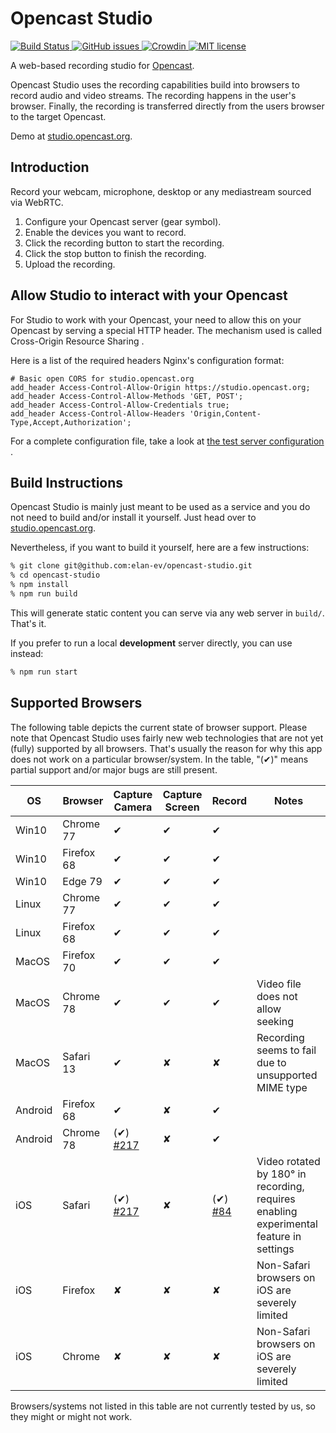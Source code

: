 Opencast Studio
===============

[![Build Status](https://travis-ci.com/elan-ev/opencast-studio.svg?branch=react)
](https://travis-ci.com/elan-ev/opencast-studio)
[![GitHub issues](https://img.shields.io/github/issues-raw/elan-ev/opencast-studio?color=blue)
](https://github.com/elan-ev/opencast-studio/issues)
[![Crowdin](https://badges.crowdin.net/e/d961aac56447c193679dfdb5b349e683/localized.svg)
](https://elan-ev.crowdin.com/opencast-studio)
[![MIT license](https://img.shields.io/github/license/elan-ev/opencast-studio)
](https://github.com/elan-ev/opencast-studio/blob/master/LICENSE)

A web-based recording studio for [Opencast](https://opencast.org).

Opencast Studio uses the recording capabilities build into browsers to record
audio and video streams. The recording happens in the user's browser. Finally,
the recording is transferred directly from the users browser to the target
Opencast.

Demo at [studio.opencast.org](https://studio.opencast.org).


Introduction
------------

Record your webcam, microphone, desktop or any mediastream sourced via WebRTC.

1. Configure your Opencast server (gear symbol).
2. Enable the devices you want to record.
3. Click the recording button to start the recording.
4. Click the stop button to finish the recording.
5. Upload the recording.


Allow Studio to interact with your Opencast
-------------------------------------------

For Studio to work with your Opencast, your need to allow this on your Opencast
by serving a special HTTP header. The mechanism used is called Cross-Origin
Resource Sharing .

Here is a list of the required headers Nginx's configuration format:

```
# Basic open CORS for studio.opencast.org
add_header Access-Control-Allow-Origin https://studio.opencast.org;
add_header Access-Control-Allow-Methods 'GET, POST';
add_header Access-Control-Allow-Credentials true;
add_header Access-Control-Allow-Headers 'Origin,Content-Type,Accept,Authorization';
```

For a complete configuration file, take a look at [the test server configuration
](https://github.com/opencast/opencast-project-infrastructure/blob/9f09638e922d623cd4d3c91dd90aca39c421530d/ansible-allinone-demo-vm/roles/nginx/templates/nginx.conf#L158-L162).


Build Instructions
------------------

Opencast Studio is mainly just meant to be used as a service and you do not
need to build and/or install it yourself. Just head over to
[studio.opencast.org](https://studio.opencast.org).

Nevertheless, if you want to build it yourself, here are a few instructions:

```sh
% git clone git@github.com:elan-ev/opencast-studio.git
% cd opencast-studio
% npm install
% npm run build
```

This will generate static content you can serve via any web server in `build/`.
That's it.

If you prefer to run a local **development** server directly, you can use instead:

```sh
% npm run start
```

Supported Browsers
------------------

The following table depicts the current state of browser support.
Please note that Opencast Studio uses fairly new web technologies that are not yet (fully) supported by all browsers.
That's usually the reason for why this app does not work on a particular browser/system.
In the table, "(✔)" means partial support and/or major bugs are still present.

| OS         | Browser    | Capture Camera | Capture Screen | Record | Notes |
| ---------- | ---------- | -------------- | -------------- | ------ | ----- |
| Win10 | Chrome 77  | ✔              | ✔              | ✔      |
| Win10 | Firefox 68 | ✔              | ✔              | ✔      |
| Win10 | Edge 79    | ✔              | ✔              | ✔      |
| Linux      | Chrome 77  | ✔              | ✔              | ✔      |
| Linux      | Firefox 68 | ✔              | ✔              | ✔      |
| MacOS      | Firefox 70 | ✔              | ✔              | ✔      |
| MacOS      | Chrome 78  | ✔              | ✔              | ✔      | Video file does not allow seeking
| MacOS      | Safari 13  | ✔              | ✘              | ✘      | Recording seems to fail due to unsupported MIME type
| Android    | Firefox 68 | ✔              | ✘              | ✔      |
| Android    | Chrome 78  | (✔) [#217](https://github.com/elan-ev/opencast-studio/issues/217) | ✘ | ✔ |
| iOS        | Safari     | (✔) [#217](https://github.com/elan-ev/opencast-studio/issues/217) | ✘ | (✔) [#84](https://github.com/elan-ev/opencast-studio/issues/84) | Video rotated by 180° in recording, requires enabling experimental feature in settings
| iOS        | Firefox    | ✘ | ✘ | ✘ | Non-Safari browsers on iOS are severely limited
| iOS        | Chrome     | ✘ | ✘ | ✘ | Non-Safari browsers on iOS are severely limited

Browsers/systems not listed in this table are not currently tested by us, so they might or might not work.
